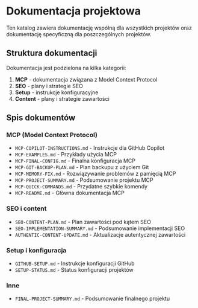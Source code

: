 # Dokumentacja projektowa

Ten katalog zawiera dokumentację wspólną dla wszystkich projektów oraz dokumentację specyficzną dla poszczególnych projektów.

## Struktura dokumentacji

Dokumentacja jest podzielona na kilka kategorii:

1. **MCP** - dokumentacja związana z Model Context Protocol
2. **SEO** - plany i strategie SEO
3. **Setup** - instrukcje konfiguracyjne
4. **Content** - plany i strategie zawartości

## Spis dokumentów

### MCP (Model Context Protocol)
- `MCP-COPILOT-INSTRUCTIONS.md` - Instrukcje dla GitHub Copilot
- `MCP-EXAMPLES.md` - Przykłady użycia MCP
- `MCP-FINAL-CONFIG.md` - Finalna konfiguracja MCP
- `MCP-GIT-BACKUP-PLAN.md` - Plan backupu z użyciem Git
- `MCP-MEMORY-FIX.md` - Rozwiązywanie problemów z pamięcią MCP
- `MCP-PROJECT-SUMMARY.md` - Podsumowanie projektu MCP
- `MCP-QUICK-COMMANDS.md` - Przydatne szybkie komendy
- `MCP-README.md` - Główna dokumentacja MCP

### SEO i content
- `SEO-CONTENT-PLAN.md` - Plan zawartości pod kątem SEO
- `SEO-IMPLEMENTATION-SUMMARY.md` - Podsumowanie implementacji SEO
- `AUTHENTIC-CONTENT-UPDATE.md` - Aktualizacje autentycznej zawartości

### Setup i konfiguracja
- `GITHUB-SETUP.md` - Instrukcje konfiguracji GitHub
- `SETUP-STATUS.md` - Status konfiguracji projektów

### Inne
- `FINAL-PROJECT-SUMMARY.md` - Podsumowanie finalnego projektu